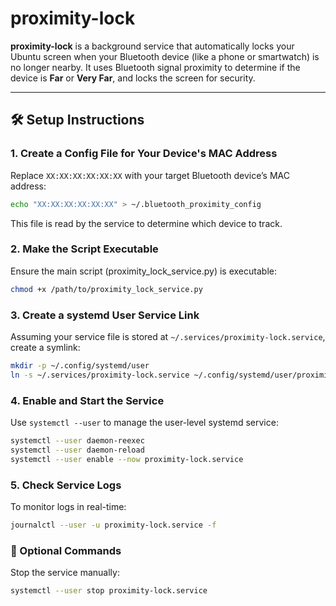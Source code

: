 # proximity-lock

**proximity-lock** is a background service that automatically locks your Ubuntu screen when your Bluetooth device (like a phone or smartwatch) is no longer nearby. It uses Bluetooth signal proximity to determine if the device is **Far** or **Very Far**, and locks the screen for security.

---

## 🛠️ Setup Instructions

### 1. Create a Config File for Your Device's MAC Address

Replace `XX:XX:XX:XX:XX:XX` with your target Bluetooth device’s MAC address:

```bash
echo "XX:XX:XX:XX:XX:XX" > ~/.bluetooth_proximity_config
```

This file is read by the service to determine which device to track.

### 2. Make the Script Executable

Ensure the main script (proximity_lock_service.py) is executable:

```bash
chmod +x /path/to/proximity_lock_service.py
```

### 3. Create a systemd User Service Link
Assuming your service file is stored at `~/.services/proximity-lock.service`, create a symlink:

```bash
mkdir -p ~/.config/systemd/user
ln -s ~/.services/proximity-lock.service ~/.config/systemd/user/proximity-lock.service
```

### 4. Enable and Start the Service

Use `systemctl --user` to manage the user-level systemd service:

```bash
systemctl --user daemon-reexec
systemctl --user daemon-reload
systemctl --user enable --now proximity-lock.service
```

### 5. Check Service Logs
To monitor logs in real-time:

```bash
journalctl --user -u proximity-lock.service -f
```

### 🧩 Optional Commands
Stop the service manually:
```bash
systemctl --user stop proximity-lock.service
```

